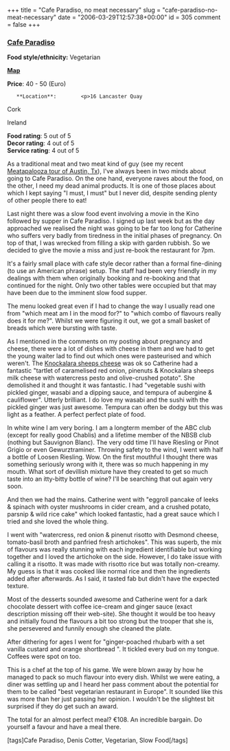 +++
title = "Cafe Paradiso, no meat necessary"
slug = "cafe-paradiso-no-meat-necessary"
date = "2006-03-29T12:57:38+00:00"
id = 305
comment = false
+++

  <div class='hreview'>         

### [Cafe Paradiso](http://www.cafeparadiso.ie/)

**Food style/ethnicity:** Vegetarian

**[Map](http://local.live.com/?v=2&sp=aN.51.896855_-8.483613_Cafe%20Paradiso_16%20Lancaster%20Quay)**

**Price**: 40 - 50        (Euro)

       **Location**:        <p>16 Lancaster Quay

Cork               

Ireland
      </p>        <div>**Food rating**: <span class="rating">5</span> out of 5<div class="sb-fullstar"> </div><div class="sb-fullstar"> </div><div class="sb-fullstar"> </div><div class="sb-fullstar"> </div><div class="sb-fullstar"> </div></div>    <div>**Decor rating**: <span class="rating">4</span> out of 5<div class="sb-fullstar"> </div><div class="sb-fullstar"> </div><div class="sb-fullstar"> </div><div class="sb-fullstar"> </div><div class="sb-emptystar"> </div></div>    <div>**Service rating**: <span class="rating">4</span> out of 5<div class="sb-fullstar"> </div><div class="sb-fullstar"> </div><div class="sb-fullstar"> </div><div class="sb-fullstar"> </div><div class="sb-emptystar"> </div></div>    <div class='description'>

As a traditional meat and two meat kind of guy (see my recent [Meatapalooza tour of Austin, Tx](http://conoroneill.com/2006/01/18/salt-lick-bbq-driftwood-texas-can-i-have-a-franchise-please/)), I've always been in two minds about going to Cafe Paradiso. On the one hand, everyone raves about the food, on the other, I need my dead animal products. It is one of those places about which I kept saying "I must, I must" but I never did, despite sending plenty of other people there to eat!

Last night there was a slow food event involving a movie in the Kino followed by supper in Cafe Paradiso. I signed up last week but as the day approached we realised the night was going to be far too long for Catherine who suffers very badly from tiredness in the initial phases of pregnancy. On top of that, I was wrecked from filling a skip with garden rubbish. So we decided to give the movie a miss and just re-book the restaurant for 7pm.

It's a fairly small place with cafe style decor rather than a formal fine-dining (to use an American phrase) setup. The staff had been very friendly in my dealings with them when originally booking and re-booking and that continued for the night. Only two other tables were occupied but that may have been due to the imminent slow food supper.

The menu looked great even if I had to change the way I usually read one from "which meat am I in the mood for?" to "which combo of flavours really does it for me?". Whilst we were figuring it out, we got a small basket of breads which were bursting with taste.

As I mentioned in the comments on my posting about pregnancy and cheese, there were a lot of dishes with cheese in them and we had to get the young waiter lad to find out which ones were pasteurised and which weren't. The [Knockalara sheeps cheese](http://www.irishcheese.ie/CHEESE_DESCRIPTION/Cheese_Description/Knockalara.html) was ok so Catherine had a fantastic "tartlet of caramelised red onion, pinenuts & Knockalara sheeps milk cheese with watercress pesto and olive-crushed potato". She demolished it and thought it was fantastic. I had "vegetable sushi with pickled ginger, wasabi and a dipping sauce, and tempura of aubergine & cauliflower". Utterly brilliant. I do love my wasabi and the sushi with the pickled ginger was just awesome. Tempura can often be dodgy but this was light as a feather. A perfect perfect plate of food.

In white wine I am very boring. I am a longterm member of the ABC club (except for really good Chablis) and a lifetime member of the NBSB club (nothing but Sauvignon Blanc). The very odd time I'll have Riesling or Pinot Grigio or even Gewurztraminer. Throwing safety to the wind, I went with half a bottle of Loosen Riesling. Wow. On the first mouthful I thought there was something seriously wrong with it, there was so much happening in my mouth. What sort of devillish mixture have they created to get so much taste into an itty-bitty bottle of wine? I'll be searching that out again very soon. 

And then we had the mains. Catherine went with "eggroll pancake of leeks & spinach with oyster mushrooms in cider cream, and a crushed potato, parsnip & wild rice cake" which looked fantastic, had a great sauce which I tried and she loved the whole thing.

I went with "watercress, red onion & pinenut risotto with Desmond cheese, tomato-basil broth and panfried fresh artichokes". This was superb, the mix of flavours was really stunning with each ingredient identifiable but working together and I loved the artichoke on the side. However, I do take issue with calling it a risotto. It was made with risotto rice but was totally non-creamy. My guess is that it was cooked like normal rice and then the ingredients added after afterwards. As I said, it tasted fab but didn't have the expected texture. 

Most of the desserts sounded awesome and Catherine went for a dark chocolate dessert with coffee ice-cream and ginger sauce (exact description missing off their web-site). She thought it would be too heavy and initially found the flavours a bit too strong but the trooper that she is, she persevered and funnily enough she cleaned the plate.

After dithering for ages I went for "ginger-poached rhubarb with a set vanilla custard
and orange shortbread ". It tickled every bud on my tongue. Coffees were spot on too.

This is a chef at the top of his game. We were blown away by how he managed to pack so much flavour into every dish. Whilst we were eating, a diner was settling up and I heard her pass comment about the potential for them to be called "best vegetarian restaurant in Europe". It sounded like this was more than her just passing her opinion. I wouldn't be the slightest bit surprised if they do get such an award.

The total for an almost perfect meal? €108\. An incredible bargain. Do yourself a favour and have a meal there.

[tags]Cafe Paradiso, Denis Cotter, Vegetarian, Slow Food[/tags]
</div>     </div>
<script type="application/x-subnode; charset=utf-8">
       <!-- the following is structured blog data for machine readers. -->
       <subnode xmlns:data-view="http://www.w3.org/2003/g/data-view#" data-view:transformation="http://structuredblogging.org/subnode-to-rdf-interpreter.xsl" xmlns="http://www.structuredblogging.org/xmlns#subnode">
            <xml-structured-blog-entry xmlns="http://www.structuredblogging.org/xmlns">
              <generator id="wpsb-1" type="x-wpsb-post" version="1"/><review type="review/restaurant"><subject name="Cafe Paradiso" ethnicity="Vegetarian" url="http://www.cafeparadiso.ie/" map="http://local.live.com/?v=2andsp=aN.51.896855_-8.483613_Cafe%20Paradiso_16%20Lancaster%20Quay"><price min="40" max="50" currency="Euro"/><location address="16 Lancaster Quay" city="Cork" country="Ireland"/></subject><foodrating max="5" min="0">5</foodrating><decorrating max="5" min="0">4</decorrating><servicerating max="5" min="0">4</servicerating><description>As a traditional meat and two meat kind of guy (see my recent &lt;a href= http://conoroneill.com/2006/01/18/salt-lick-bbq-driftwood-texas-can-i-have-a-franchise-please/ &gt;Meatapalooza tour of Austin, Tx&lt;/a&gt;), I've always been in two minds about going to Cafe Paradiso. On the one hand, everyone raves about the food, on the other, I need my dead animal products. It is one of those places about which I kept saying  I must, I must  but I never did, despite sending plenty of other people there to eat!

Last night there was a slow food event involving a movie in the Kino followed by supper in Cafe Paradiso. I signed up last week but as the day approached we realised the night was going to be far too long for Catherine who suffers very badly from tiredness in the initial phases of pregnancy. On top of that, I was wrecked from filling a skip with garden rubbish. So we decided to give the movie a miss and just re-book the restaurant for 7pm.

It's a fairly small place with cafe style decor rather than a formal fine-dining (to use an American phrase) setup. The staff had been very friendly in my dealings with them when originally booking and re-booking and that continued for the night. Only two other tables were occupied but that may have been due to the imminent slow food supper.

The menu looked great even if I had to change the way I usually read one from  which meat am I in the mood for?  to  which combo of flavours really does it for me? . Whilst we were figuring it out, we got a small basket of breads which were bursting with taste.

As I mentioned in the comments on my posting about pregnancy and cheese, there were a lot of dishes with cheese in them and we had to get the young waiter lad to find out which ones were pasteurised and which weren't. The &lt;a href= http://www.irishcheese.ie/CHEESE_DESCRIPTION/Cheese_Description/Knockalara.html &gt;Knockalara sheeps cheese&lt;/a&gt; was ok so Catherine had a fantastic  tartlet of caramelised red onion, pinenuts and Knockalara sheeps milk cheese with watercress pesto and olive-crushed potato . She demolished it and thought it was fantastic. I had  vegetable sushi with pickled ginger, wasabi and a dipping sauce, and tempura of aubergine and cauliflower . Utterly brilliant. I do love my wasabi and the sushi with the pickled ginger was just awesome. Tempura can often be dodgy but this was light as a feather. A perfect perfect plate of food.

In white wine I am very boring. I am a longterm member of the ABC club (except for really good Chablis) and a lifetime member of the NBSB club (nothing but Sauvignon Blanc). The very odd time I'll have Riesling or Pinot Grigio or even Gewurztraminer. Throwing safety to the wind, I went with half a bottle of Loosen Riesling. Wow. On the first mouthful I thought there was something seriously wrong with it, there was so much happening in my mouth. What sort of devillish mixture have they created to get so much taste into an itty-bitty bottle of wine? I'll be searching that out again very soon. 

And then we had the mains. Catherine went with  eggroll pancake of leeks and spinach with oyster mushrooms in cider cream, and a crushed potato, parsnip and wild rice cake  which looked fantastic, had a great sauce which I tried and she loved the whole thing.

I went with  watercress, red onion and pinenut risotto with Desmond cheese, tomato-basil broth and panfried fresh artichokes . This was superb, the mix of flavours was really stunning with each ingredient identifiable but working together and I loved the artichoke on the side. However, I do take issue with calling it a risotto. It was made with risotto rice but was totally non-creamy. My guess is that it was cooked like normal rice and then the ingredients added after afterwards. As I said, it tasted fab but didn't have the expected texture. 

Most of the desserts sounded awesome and Catherine went for a dark chocolate dessert with coffee ice-cream and ginger sauce (exact description missing off their web-site). She thought it would be too heavy and initially found the flavours a bit too strong but the trooper that she is, she persevered and funnily enough she cleaned the plate.

After dithering for ages I went for  ginger-poached rhubarb with a set vanilla custard
and orange shortbread  . It tickled every bud on my tongue. Coffees were spot on too.

This is a chef at the top of his game. We were blown away by how he managed to pack so much flavour into every dish. Whilst we were eating, a diner was settling up and I heard her pass comment about the potential for them to be called  best vegetarian restaurant in Europe . It sounded like this was more than her just passing her opinion. I wouldn't be the slightest bit surprised if they do get such an award.

The total for an almost perfect meal? €108\. An incredible bargain. Do yourself a favour and have a meal there.

[tags]Cafe Paradiso, Denis Cotter, Vegetarian, Slow Food[/tags]</description></review>
            </xml-structured-blog-entry>
       </subnode>
       </script>

